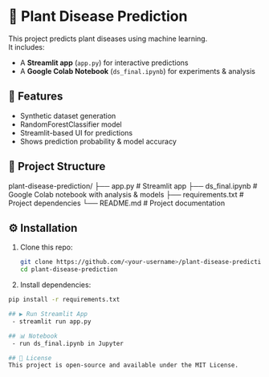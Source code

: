 # 🌱 Plant Disease Prediction

This project predicts plant diseases using machine learning.  
It includes:
- A **Streamlit app** (`app.py`) for interactive predictions  
- A **Google Colab Notebook** (`ds_final.ipynb`) for experiments & analysis  

## 🚀 Features
- Synthetic dataset generation  
- RandomForestClassifier model  
- Streamlit-based UI for predictions  
- Shows prediction probability & model accuracy  

## 📂 Project Structure
plant-disease-prediction/
├── app.py              # Streamlit app
├── ds_final.ipynb      # Google Colab notebook with analysis & models
├── requirements.txt    # Project dependencies
└── README.md           # Project documentation

## ⚙️ Installation
1. Clone this repo:
   ```sh
   git clone https://github.com/<your-username>/plant-disease-prediction.git
   cd plant-disease-prediction
2. Install dependencies:
  ```sh
  pip install -r requirements.txt

## ▶️ Run Streamlit App
   - streamlit run app.py

## 📊 Notebook
   - run ds_final.ipynb in Jupyter

## 📜 License
This project is open-source and available under the MIT License.